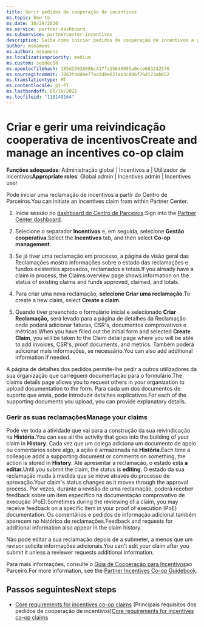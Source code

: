 ```yaml
---
title: Gerir pedidos de cooperação de incentivos
ms.topic: how-to
ms.date: 10/29/2020
ms.service: partner-dashboard
ms.subservice: partnercenter-incentives
description: Saiba como iniciar pedidos de cooperação de incentivos a partir do Partner Center. Você pode ver toda a atividade que vai para o edifício da sua reivindicação na História.
author: mseamons
ms.author: mseamons
ms.localizationpriority: medium
ms.custom: seodec18
ms.openlocfilehash: 185d1593808bc417fa15646955a0cce683242570
ms.sourcegitcommit: 7063fdddee77ad2d8e627ab3c806f76d173ab652
ms.translationtype: MT
ms.contentlocale: pt-PT
ms.lasthandoff: 05/19/2021
ms.locfileid: "110148164"
---
```

# <a name="create-and-manage-an-incentives-co-op-claim"></a><span data-ttu-id="5b5b0-104">Criar e gerir uma reivindicação cooperativa de incentivos</span><span class="sxs-lookup"><span data-stu-id="5b5b0-104">Create and manage an incentives co-op claim</span></span>

<span data-ttu-id="5b5b0-105">**Funções adequadas**: Administração global | Incentivos a | Utilizador de incentivos</span><span class="sxs-lookup"><span data-stu-id="5b5b0-105">**Appropriate roles**: Global admin | Incentives admin | Incentives user</span></span>

<span data-ttu-id="5b5b0-106">Pode iniciar uma reclamação de incentivos a partir do Centro de Parceiros.</span><span class="sxs-lookup"><span data-stu-id="5b5b0-106">You can initiate an incentives claim from within Partner Center.</span></span>

1. <span data-ttu-id="5b5b0-107">Inicie sessão no [dashboard do Centro de Parceiros](https://partner.microsoft.com/dashboard/).</span><span class="sxs-lookup"><span data-stu-id="5b5b0-107">Sign into the [Partner Center dashboard](https://partner.microsoft.com/dashboard/).</span></span>

2. <span data-ttu-id="5b5b0-108">Selecione o separador **Incentivos** e, em seguida, selecione **Gestão cooperativa**.</span><span class="sxs-lookup"><span data-stu-id="5b5b0-108">Select the **Incentives** tab, and then select **Co-op management**.</span></span>

3. <span data-ttu-id="5b5b0-109">Se já tiver uma reclamação em processo, a página de visão geral das Reclamações mostra informações sobre o estado das reclamações e fundos existentes aprovados, reclamados e totais.</span><span class="sxs-lookup"><span data-stu-id="5b5b0-109">If you already have a claim in process, the Claims overview page shows information on the status of existing claims and funds approved, claimed, and totals.</span></span>

4. <span data-ttu-id="5b5b0-110">Para criar uma nova reclamação, **selecione Criar uma reclamação**.</span><span class="sxs-lookup"><span data-stu-id="5b5b0-110">To create a new claim, select **Create a claim**.</span></span>

5. <span data-ttu-id="5b5b0-111">Quando tiver preenchido o formulário inicial e selecionado **Criar Reclamação,** será levado para a página de detalhes da Reclamação onde poderá adicionar faturas, CSR's, documentos comprovativos e métricas.</span><span class="sxs-lookup"><span data-stu-id="5b5b0-111">When you have filled out the initial form and selected **Create Claim**, you will be taken to the Claim detail page where you will be able to add invoices, CSR's, proof documents, and metrics.</span></span> <span data-ttu-id="5b5b0-112">Também poderá adicionar mais informações, se necessário.</span><span class="sxs-lookup"><span data-stu-id="5b5b0-112">You can also add additional information if needed.</span></span>

<span data-ttu-id="5b5b0-113">A página de detalhes dos pedidos permite-lhe pedir a outros utilizadores da sua organização que carreguem documentação para o formulário.</span><span class="sxs-lookup"><span data-stu-id="5b5b0-113">The claims details page allows you to request others in your organization to upload documentation to the form.</span></span> <span data-ttu-id="5b5b0-114">Para cada um dos documentos de suporte que envia, pode introduzir detalhes explicativos.</span><span class="sxs-lookup"><span data-stu-id="5b5b0-114">For each of the supporting documents you upload, you can provide explanatory details.</span></span> 

### <a name="manage-your-claims"></a><span data-ttu-id="5b5b0-115">Gerir as suas reclamações</span><span class="sxs-lookup"><span data-stu-id="5b5b0-115">Manage your claims</span></span>

<span data-ttu-id="5b5b0-116">Pode ver toda a atividade que vai para a construção da sua reivindicação na **História.**</span><span class="sxs-lookup"><span data-stu-id="5b5b0-116">You can see all the activity that goes into the building of your claim in **History**.</span></span> <span data-ttu-id="5b5b0-117">Cada vez que um colega adiciona um documento de apoio ou comentários sobre algo, a ação é armazenada na **História**.</span><span class="sxs-lookup"><span data-stu-id="5b5b0-117">Each time a colleague adds a supporting document or comments on something, the action is stored in **History**.</span></span> <span data-ttu-id="5b5b0-118">Até apresentar a reclamação, o estado está **a editar.**</span><span class="sxs-lookup"><span data-stu-id="5b5b0-118">Until you submit the claim, the status is **editing**.</span></span> <span data-ttu-id="5b5b0-119">O estado da sua reclamação muda à medida que se move através do processo de aprovação.</span><span class="sxs-lookup"><span data-stu-id="5b5b0-119">Your claim's status changes as it moves through the approval process.</span></span> <span data-ttu-id="5b5b0-120">Por vezes, durante a revisão de uma reclamação, poderá receber feedback sobre um item específico na documentação comprovativo de execução (PoE).</span><span class="sxs-lookup"><span data-stu-id="5b5b0-120">Sometimes during the reviewing of a claim, you may receive feedback on a specific item in your proof of execution (PoE) documentation.</span></span> <span data-ttu-id="5b5b0-121">Os comentários e pedidos de informação adicional também aparecem no histórico de reclamações.</span><span class="sxs-lookup"><span data-stu-id="5b5b0-121">Feedback and requests for additional information also appear in the claim history.</span></span>

<span data-ttu-id="5b5b0-122">Não pode editar a sua reclamação depois de a submeter, a menos que um revisor solicite informações adicionais.</span><span class="sxs-lookup"><span data-stu-id="5b5b0-122">You can't edit your claim after you submit it unless a reviewer requests additional information.</span></span>

<span data-ttu-id="5b5b0-123">Para mais informações, consulte o [Guia de Cooperação para Incentivos](https://assetsprod.microsoft.com/co-op-guidebook.pdf)ao Parceiro.</span><span class="sxs-lookup"><span data-stu-id="5b5b0-123">For more information, see the [Partner Incentives Co-op Guidebook](https://assetsprod.microsoft.com/co-op-guidebook.pdf).</span></span>

## <a name="next-steps"></a><span data-ttu-id="5b5b0-124">Passos seguintes</span><span class="sxs-lookup"><span data-stu-id="5b5b0-124">Next steps</span></span>

- <span data-ttu-id="5b5b0-125">[Core requirements for incentives co-op claims](core-requirements.md) (Principais requisitos dos pedidos de cooperação de incentivos)</span><span class="sxs-lookup"><span data-stu-id="5b5b0-125">[Core requirements for incentives co-op claims](core-requirements.md)</span></span>
